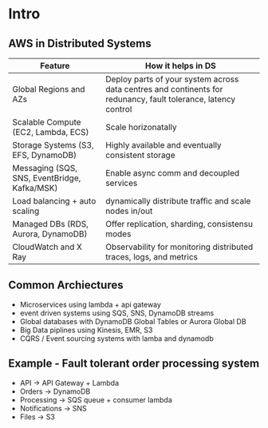 # Intro

## AWS in Distributed Systems

| Feature | How it helps in DS |
| --- | --- |
| Global Regions and AZs | Deploy parts of your system across data centres and continents for redunancy, fault tolerance, latency control |
| Scalable Compute (EC2, Lambda, ECS) | Scale horizonatally |
| Storage Systems (S3, EFS, DynamoDB) | Highly available and eventually consistent storage |
| Messaging (SQS, SNS, EventBridge, Kafka/MSK) | Enable async comm and decoupled services |
| Load balancing + auto scaling | dynamically distribute traffic and scale nodes in/out |
| Managed DBs (RDS, Aurora, DynamoDB) | Offer replication, sharding, consistensu modes |
| CloudWatch and X Ray | Observability for monitoring distributed traces, logs, and metrics |

## Common Archiectures

- Microservices using lambda + api gateway
- event driven systems using SQS, SNS, DynamoDB streams
- Global databases with DynamoDB Global Tables or Aurora Global DB
- Big Data piplines using Kinesis, EMR, S3
- CQRS / Event sourcing systems with lamba and dynamodb

## Example - Fault tolerant order processing system

- API → API Gateway + Lambda
- Orders → DynamoDB
- Processing → SQS queue + consumer lambda
- Notifications → SNS
- Files → S3